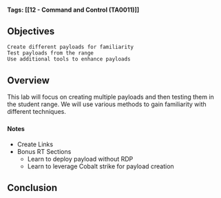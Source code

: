 #### Tags: [[12 - Command and Control (TA0011)]]

## Objectives

    Create different payloads for familiarity
    Test payloads from the range
    Use additional tools to enhance payloads
## Overview
This lab will focus on creating multiple payloads and then testing them in the student range. We will use various methods to gain familiarity with different techniques.

### 


###


###


###


###


#### Notes
- Create Links
- Bonus RT Sections 
	- Learn to deploy payload without RDP 
	- Learn to leverage Cobalt strike for payload creation

## Conclusion

